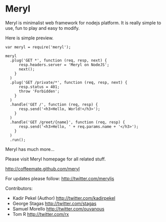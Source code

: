 Meryl
=====

Meryl is minimalist web framework for nodejs platform.
It is really simple to use, fun to play and easy to modify.

Here is simple preview.

	var meryl = require('meryl');
	
	meryl
	  .plug('GET *', function (req, resp, next) {
	      resp.headers.server = 'Meryl on NodeJS';
	      next();
	    }
	  )
	  .plug('GET /private/*', function (req, resp, next) {
	      resp.status = 401;
	      throw 'Forbidden';
	    }
	  )
	  .handle('GET /', function (req, resp) {
	      resp.send('<h3>Hello, World!</h3>');
	    }
	  )
	  .handle('GET /greet/{name}', function (req, resp) {
	      resp.send('<h3>Hello, ' + req.params.name + '</h3>');
	    }
	  )
	  .run();

Meryl has much more...

Please visit Meryl homepage for all related stuff.

<http://coffeemate.github.com/meryl>

For updates please follow: <http://twitter.com/meryljs>

Contributors:

 * Kadir Pekel (Author) <http://twitter.com/kadirpekel>
 * George Stagas <http://twitter.com/stagas>
 * Samuel Morello <http://twitter.com/ouvanous>
 * Tom R <http://twitter.com/rx>

